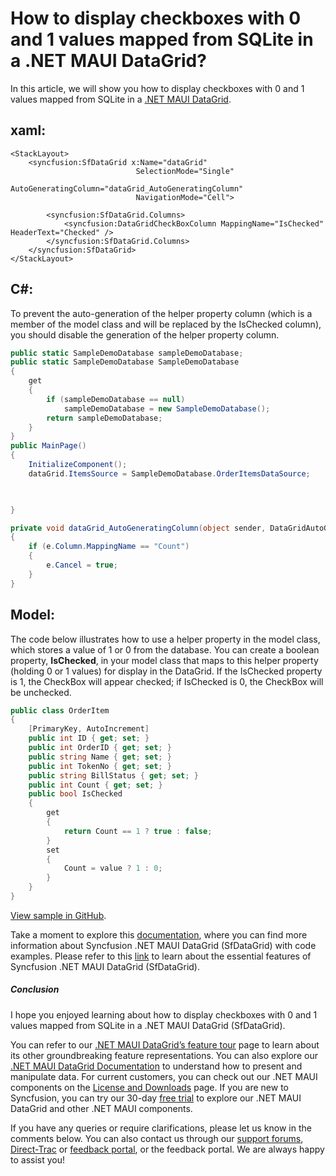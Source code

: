 # How to display checkboxes with 0 and 1 values mapped from SQLite in a .NET MAUI DataGrid?

In this article, we will show you how to display checkboxes with 0 and 1 values mapped from SQLite in a [.NET MAUI DataGrid](https://www.syncfusion.com/maui-controls/maui-datagrid).

## xaml:
```xaml
<StackLayout>
    <syncfusion:SfDataGrid x:Name="dataGrid"
                            SelectionMode="Single"
                            AutoGeneratingColumn="dataGrid_AutoGeneratingColumn"
                            NavigationMode="Cell">

        <syncfusion:SfDataGrid.Columns>
            <syncfusion:DataGridCheckBoxColumn MappingName="IsChecked" HeaderText="Checked" />
        </syncfusion:SfDataGrid.Columns>
    </syncfusion:SfDataGrid>
</StackLayout>
```

## C#:
To prevent the auto-generation of the helper property column (which is a member of the model class and will be replaced by the IsChecked column), you should disable the generation of the helper property column.

```C#
public static SampleDemoDatabase sampleDemoDatabase;
public static SampleDemoDatabase SampleDemoDatabase
{
    get
    {
        if (sampleDemoDatabase == null)
            sampleDemoDatabase = new SampleDemoDatabase();
        return sampleDemoDatabase;
    }
}
public MainPage()
{
    InitializeComponent();
    dataGrid.ItemsSource = SampleDemoDatabase.OrderItemsDataSource;


    
}

private void dataGrid_AutoGeneratingColumn(object sender, DataGridAutoGeneratingColumnEventArgs e)
{
    if (e.Column.MappingName == "Count")
    {
        e.Cancel = true;
    }
}
```

## Model:
The code below illustrates how to use a helper property in the model class, which stores a value of 1 or 0 from the database. You can create a boolean property, **IsChecked**, in your model class that maps to this helper property (holding 0 or 1 values) for display in the DataGrid. If the IsChecked property is 1, the CheckBox will appear checked; if IsChecked is 0, the CheckBox will be unchecked.

```C#
public class OrderItem
{
    [PrimaryKey, AutoIncrement]
    public int ID { get; set; }
    public int OrderID { get; set; }
    public string Name { get; set; }
    public int TokenNo { get; set; }
    public string BillStatus { get; set; }
    public int Count { get; set; }
    public bool IsChecked
    {
        get
        {
            return Count == 1 ? true : false;
        }
        set
        {
            Count = value ? 1 : 0;
        }
    }
}
```

[View sample in GitHub](https://github.com/SyncfusionExamples/How-to-display-checkboxes-with-values-mapped-from-SQLite-in-a-.NET-MAUI-DataGrid).
 
Take a moment to explore this [documentation](https://help.syncfusion.com/maui/datagrid/overview), where you can find more information about Syncfusion .NET MAUI DataGrid (SfDataGrid) with code examples. Please refer to this [link](https://www.syncfusion.com/maui-controls/maui-datagrid) to learn about the essential features of Syncfusion .NET MAUI DataGrid (SfDataGrid).
 
##### Conclusion
 
I hope you enjoyed learning about how to display checkboxes with 0 and 1 values mapped from SQLite in a .NET MAUI DataGrid (SfDataGrid).
 
You can refer to our [.NET MAUI DataGrid’s feature tour](https://www.syncfusion.com/maui-controls/maui-datagrid) page to learn about its other groundbreaking feature representations. You can also explore our [.NET MAUI DataGrid Documentation](https://help.syncfusion.com/maui/datagrid/getting-started) to understand how to present and manipulate data.
For current customers, you can check out our .NET MAUI components on the [License and Downloads](https://www.syncfusion.com/sales/teamlicense) page. If you are new to Syncfusion, you can try our 30-day [free trial](https://www.syncfusion.com/downloads/maui) to explore our .NET MAUI DataGrid and other .NET MAUI components.
 
If you have any queries or require clarifications, please let us know in the comments below. You can also contact us through our [support forums](https://www.syncfusion.com/forums), [Direct-Trac](https://support.syncfusion.com/create) or [feedback portal](https://www.syncfusion.com/feedback/maui?control=sfdatagrid), or the feedback portal. We are always happy to assist you!
